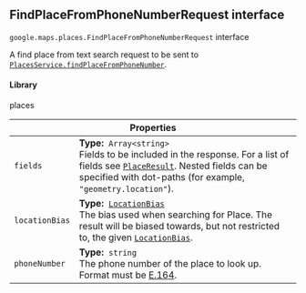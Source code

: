 <h2 id="FindPlaceFromPhoneNumberRequest"> FindPlaceFromPhoneNumberRequest interface </h2><p>
<code><span itemprop="path">google.maps.places</span>.<span itemprop="name">FindPlaceFromPhoneNumberRequest</span></code>
interface
</p><p>A find place from text search request to be sent to <code><a href="https://github.com/amenadiel/google-maps-documentation/blob/master/docs/PlacesService.md">PlacesService.findPlaceFromPhoneNumber</a></code>.</p><h4>Library</h4><p>places</p><div class="devsite-table-wrapper"><table class="properties responsive" summary="interface FindPlaceFromPhoneNumberRequest - Properties">
<thead>
<tr><th colspan="2">Properties</th>
</tr></thead>
<tbody>
<tr id="FindPlaceFromPhoneNumberRequest.fields">
<td><code><span>fields</span></code></td>
<td><div><strong>Type:</strong>&nbsp; <code>Array&lt;string&gt;</code></div>
<div class="desc">Fields to be included in the response. For a list of fields see <code><a href="https://github.com/amenadiel/google-maps-documentation/blob/master/docs/PlaceResult.md">PlaceResult</a></code>. Nested fields can be specified with dot-paths (for example, <code>"geometry.location"</code>).</div></td>
</tr>
<tr id="FindPlaceFromPhoneNumberRequest.locationBias">
<td><code><span>locationBias</span></code></td>
<td><div><strong>Type:</strong>&nbsp; <code><a href="https://github.com/amenadiel/google-maps-documentation/blob/master/docs/LocationBias.md">LocationBias</a></code></div>
<div class="desc">The bias used when searching for Place. The result will be biased towards, but not restricted to, the given <code><a href="https://github.com/amenadiel/google-maps-documentation/blob/master/docs/LocationBias.md">LocationBias</a></code>.</div></td>
</tr>
<tr id="FindPlaceFromPhoneNumberRequest.phoneNumber">
<td><code><span>phoneNumber</span></code></td>
<td><div><strong>Type:</strong>&nbsp; <code>string</code></div>
<div class="desc">The phone number of the place to look up. Format must be <a href="https://en.wikipedia.org/wiki/E.164">E.164</a>.</div></td>
</tr>
</tbody>
</table></div>